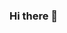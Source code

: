 ### Hi there 👋

<!--
**MarcosBauab/MarcosBauab** is a ✨ _special_ ✨ repository because its `README.md` (this file) appears on your GitHub profile.

# Marcos Bauab

- My name is Marcos, im a passion developer, that loves developing anytime.
- I'm current learning about JavaScript with HTML and CSS in the front-end, MySQL on the back-end, JAVA for game development, and arts of all kinds (drawings, vector, pixel art)
- I can help you with CSS Grid Layout e Flexbox and arts for Games and Websites
- Looking for help with Game Dev
- You can reach me through my e-mail : marcosbauab@gmail.com // or through my Linkedin: https://www.linkedin.com/in/marcos-vinicius-706710174/
- I love Jesus, arts, game dev and playing.  
-->
